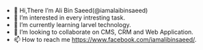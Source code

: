 - 👋 Hi,There I’m Ali Bin Saeed(@iamalaibinsaeed)
- 👀 I’m interested in every intresting task.
- 🌱 I’m currently learning larvel technology.
- 💞️ I’m looking to collaborate on CMS, CRM and Web Application.
- 📫 How to reach me https://www.facebook.com/iamalibinsaeed/.

<!---
iamalibinsaeed/iamalibinsaeed is a ✨ special ✨ repository because its `README.md` (this file) appears on your GitHub profile.
You can click the Preview link to take a look at your changes.
--->
